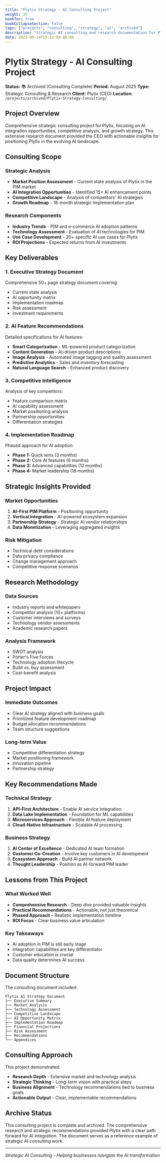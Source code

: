 ```yaml
---
title: "Plytix Strategy - AI Consulting Project"
weight: 35
bookToc: true
bookCollapseSection: false
tags: ["projects", "consulting", "strategy", "ai", "archived"]
description: "Strategic AI consulting and research documentation for Plytix CEO"
date: 2025-09-14T15:12:00-06:00
---
```


# Plytix Strategy - AI Consulting Project

**Status:** 📚 Archived (Consulting Complete)
**Period:** August 2025
**Type:** Strategic Consulting & Research
**Client:** Plytix (CEO)
**Location:** `/projects/archived/Plytix-Strategy-Consulting/`

## Project Overview

Comprehensive strategic consulting project for Plytix, focusing on AI integration opportunities, competitive analysis, and growth strategy. This extensive research document provided the CEO with actionable insights for positioning Plytix in the evolving AI landscape.

## Consulting Scope

### Strategic Analysis
- **Market Position Assessment** - Current state analysis of Plytix in the PIM market
- **AI Integration Opportunities** - Identified 15+ AI enhancement points
- **Competitive Landscape** - Analysis of competitors' AI strategies
- **Growth Roadmap** - 18-month strategic implementation plan

### Research Components
- **Industry Trends** - PIM and e-commerce AI adoption patterns
- **Technology Assessment** - Evaluation of AI technologies for PIM
- **Use Case Development** - 20+ specific AI use cases for Plytix
- **ROI Projections** - Expected returns from AI investments

## Key Deliverables

### 1. Executive Strategy Document
Comprehensive 50+ page strategy document covering:
- Current state analysis
- AI opportunity matrix
- Implementation roadmap
- Risk assessment
- Investment requirements

### 2. AI Feature Recommendations
Detailed specifications for AI features:
- **Smart Categorization** - ML-powered product categorization
- **Content Generation** - AI-driven product descriptions
- **Image Analysis** - Automated image tagging and quality assessment
- **Predictive Analytics** - Sales and inventory forecasting
- **Natural Language Search** - Enhanced product discovery

### 3. Competitive Intelligence
Analysis of key competitors:
- Feature comparison matrix
- AI capability assessment
- Market positioning analysis
- Partnership opportunities
- Differentiation strategies

### 4. Implementation Roadmap
Phased approach for AI adoption:
- **Phase 1:** Quick wins (3 months)
- **Phase 2:** Core AI features (6 months)
- **Phase 3:** Advanced capabilities (12 months)
- **Phase 4:** Market leadership (18 months)

## Strategic Insights Provided

### Market Opportunities
1. **AI-First PIM Platform** - Positioning opportunity
2. **Vertical Integration** - AI-powered ecosystem expansion
3. **Partnership Strategy** - Strategic AI vendor relationships
4. **Data Monetization** - Leveraging aggregated insights

### Risk Mitigation
- Technical debt considerations
- Data privacy compliance
- Change management approach
- Competitive response scenarios

## Research Methodology

### Data Sources
- Industry reports and whitepapers
- Competitor analysis (10+ platforms)
- Customer interviews and surveys
- Technology vendor assessments
- Academic research papers

### Analysis Framework
- SWOT analysis
- Porter's Five Forces
- Technology adoption lifecycle
- Build vs. buy assessment
- Cost-benefit analysis

## Project Impact

### Immediate Outcomes
- Clear AI strategy aligned with business goals
- Prioritized feature development roadmap
- Budget allocation recommendations
- Team structure suggestions

### Long-term Value
- Competitive differentiation strategy
- Market positioning framework
- Innovation pipeline
- Partnership strategy

## Key Recommendations Made

### Technical Strategy
1. **API-First Architecture** - Enable AI service integration
2. **Data Lake Implementation** - Foundation for ML capabilities
3. **Microservices Approach** - Flexible AI feature deployment
4. **Cloud-Native Infrastructure** - Scalable AI processing

### Business Strategy
1. **AI Center of Excellence** - Dedicated AI team formation
2. **Customer Co-Creation** - Involve key customers in AI development
3. **Ecosystem Approach** - Build AI partner network
4. **Thought Leadership** - Position as AI-forward PIM leader

## Lessons from This Project

### What Worked Well
- **Comprehensive Research** - Deep dive provided valuable insights
- **Practical Recommendations** - Actionable, not just theoretical
- **Phased Approach** - Realistic implementation timeline
- **ROI Focus** - Clear business value articulation

### Key Takeaways
- AI adoption in PIM is still early stage
- Integration capabilities are key differentiator
- Customer education is crucial
- Data quality determines AI success

## Document Structure

The consulting document included:
```
Plytix AI Strategy Document
├── Executive Summary
├── Market Analysis
├── Technology Assessment
├── Competitive Landscape
├── AI Opportunity Matrix
├── Implementation Roadmap
├── Financial Projections
├── Risk Assessment
├── Recommendations
└── Appendices
```

## Consulting Approach

This project demonstrated:
- **Research Depth** - Extensive market and technology analysis
- **Strategic Thinking** - Long-term vision with practical steps
- **Business Alignment** - Technology recommendations tied to business goals
- **Actionable Output** - Clear, implementable recommendations

## Archive Status

This consulting project is complete and archived. The comprehensive research and strategic recommendations provided Plytix with a clear path forward for AI integration. The document serves as a reference example of strategic AI consulting work.

---

*Strategic AI Consulting - Helping businesses navigate the AI transformation*